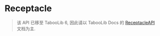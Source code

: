 # Receptacle

> 该 API 已移至 TabooLib 6, 因此请以 TabooLib Docs 的 [ReceptacleAPI](https://docs.tabooproject.org/plugin/module/ui-receptacle/index.html) 文档为主.